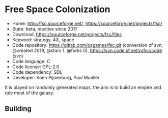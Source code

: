 # Free Space Colonization

- Home: http://fsc.sourceforge.net/, https://sourceforge.net/projects/fsc/
- State: beta, inactive since 2017
- Download: https://sourceforge.net/projects/fsc/files
- Keyword: strategy, 4X, space
- Code repository: https://gitlab.com/osgames/fsc.git (conversion of svn, @created 2019, @stars 1, @forks 0), https://svn.code.sf.net/p/fsc/code (svn)
- Code language: C
- Code license: GPL-2.0
- Code dependency: SDL
- Developer: Koen Pijnenburg, Paul Mueller

It is played on randomly generated maps, the aim is to build an empire and rule most of the galaxy.

## Building
